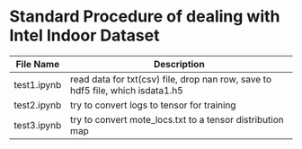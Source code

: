 # Standard Procedure of dealing with Intel Indoor Dataset

 | File Name | Description | 
 |----|---|
 |test1.ipynb| read data for txt(csv) file, drop nan row, save to hdf5 file, which isdata1.h5|
 |test2.ipynb| try to convert logs to tensor for training|
 |test3.ipynb| try to convert mote_locs.txt to a tensor distribution map|